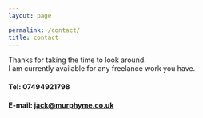 ```yaml
---
layout: page

permalink: /contact/
title: contact
---
```


Thanks for taking the time to look around.  
I am currently available for any freelance work you have. 

#### Tel: 07494921798
#### E-mail: jack@murphyme.co.uk
